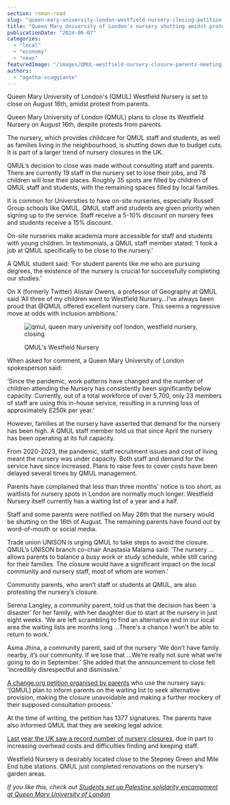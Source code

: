 ```yaml
---
section: roman-road
slug: "queen-mary-university-london-westfield-nursery-closing-petition-save"
title: "Queen Mary University of London’s nursery shutting amidst protest"
publicationDate: "2024-06-07"
categories: 
  - "local"
  - "economy"
  - "news"
featuredImage: "/images/QMUL-westfield-nursery-closure-parents-meeting.jpg"
authors: 
  - "agatha-scaggiante"
---
```


Queen Mary University of London's (QMUL) Westfield Nursery is set to close on August 16th, amidst protest from parents.

Queen Mary University of London (QMUL) plans to close its Westfield Nursery on August 16th, despite protests from parents.  

The nursery, which provides childcare for QMUL staff and students, as well as families living in the neighbourhood, is shutting down due to budget cuts. It is part of a larger trend of nursery closures in the UK. 

QMUL’s decision to close was made without consulting staff and parents. There are currently 19 staff in the nursery set to lose their jobs, and 78 children will lose their places. Roughly 35 spots are filled by children of QMUL staff and students, with the remaining spaces filled by local families. 

It is common for Universities to have on-site nurseries, especially Russell Group schools like QMUL. QMUL staff and students are given priority when signing up to the service. Staff receive a 5-10% discount on nursery fees and students receive a 15% discount. 

On-site nurseries make academia more accessible for staff and students with young children. In testimonials, a QMUL staff member stated: ‘I took a job at QMUL specifically to be close to the nursery.’ 

A QMUL student said: ‘For student parents like me who are pursuing degrees, the existence of the nursery is crucial for successfully completing our studies.’

On X (formerly Twitter) Alistair Owens, a professor of Geography at QMUL said ‘All three of my children went to Westfield Nursery…I’ve always been proud that @QMUL offered excellent nursery care. This seems a regressive move at odds with inclusion ambitions.’

<figure>

![qmul, queen mary university oof london, westfield nursery, closing](/images/qmul-westfield-nursery-closure-1024x683.jpg)

<figcaption>

QMUL's Westfield Nursery

</figcaption>

</figure>

When asked for comment, a Queen Mary University of London spokesperson said: 

‘Since the pandemic, work patterns have changed and the number of children attending the Nursery has consistently been significantly below capacity. Currently, out of a total workforce of over 5,700, only 23 members of staff are using this in-house service, resulting in a running loss of approximately £250k per year.’

However, families at the nursery have asserted that demand for the nursery has been high. A QMUL staff member told us that since April the nursery has been operating at its full capacity. 

From 2020-2023, the pandemic, staff recruitment issues and cost of living meant the nursery was under capacity. Both staff and demand for the service have since increased. Plans to raise fees to cover costs have been delayed several times by QMUL management. 

Parents have complained that less than three months' notice is too short, as waitlists for nursery spots in London are normally much longer. Westfield Nursery itself currently has a waiting list of a year and a half. 

Staff and some parents were notified on May 28th that the nursery would be shutting on the 16th of August. The remaining parents have found out by word-of-mouth or social media. 

Trade union UNISON is urging QMUL to take steps to avoid the closure. QMUL’s UNISON branch co-chair Anastasia Malama said: ‘The nursery …allows parents to balance a busy work or study schedule, while still caring for their families. The closure would have a significant impact on the local community and nursery staff, most of whom are women.’

Community parents, who aren’t staff or students at QMUL, are also protesting the nursery’s closure. 

Serena Langley, a community parent, told us that the decision has been ‘a disaster’ for her family, with her daughter due to start at the nursery in just eight weeks. ‘We are left scrambling to find an alternative and in our local area the waiting lists are months long ...There's a chance I won't be able to return to work.’

Asma Jhina, a community parent, said of the nursery ‘We don’t have family nearby, it’s our community. If we lose that …We’re really not sure what we’re going to do in September.’ She added that the announcement to close felt ‘incredibly disrespectful and dismissive.’ 

[A change.org petition organised by parents](https://www.change.org/p/save-westfield-nursery-queen-mary-university-don-t-evict-our-toddlers?recruiter=1323438422&utm_campaign=signature_receipt&utm_medium=twitter&utm_source=share_petition) who use the nursery says: ‘\[QMUL\] plan to inform parents on the waiting list to seek alternative provision, making the closure unavoidable and making a further mockery of their supposed consultation process.’ 

At the time of writing, the petition has 1377 signatures. The parents have also informed QMUL that they are seeking legal advice. 

[Last year the UK saw a record number of nursery closures,](https://news.sky.com/story/councils-fear-significant-nursery-closures-will-undermine-childcare-expansion-plan-12914766) due in part to increasing overhead costs and difficulties finding and keeping staff. 

Westfield Nursery is desirably located close to the Stepney Green and Mile End tube stations. QMUL just completed renovations on the nursery’s garden areas. 

_If you like this, check out [Students set up Palestine solidarity encampment at Queen Mary University of London](https://romanroadlondon.com/queen-mary-university-palestine-solidarity-encampment/)_


